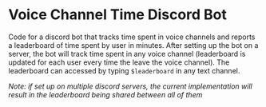 # Voice Channel Time Discord Bot

Code for a discord bot that tracks time spent in voice channels and reports a leaderboard of time spent by user in minutes. After setting up the bot on a server, the bot will track time spent in any voice channel (leaderboard is updated for each user every time the leave the voice channel). The leaderboard can accessed by typing `$leaderboard` in any text channel.

*Note: if set up on multiple discord servers, the current implementation will result in the leaderboard being shared between all of them*
